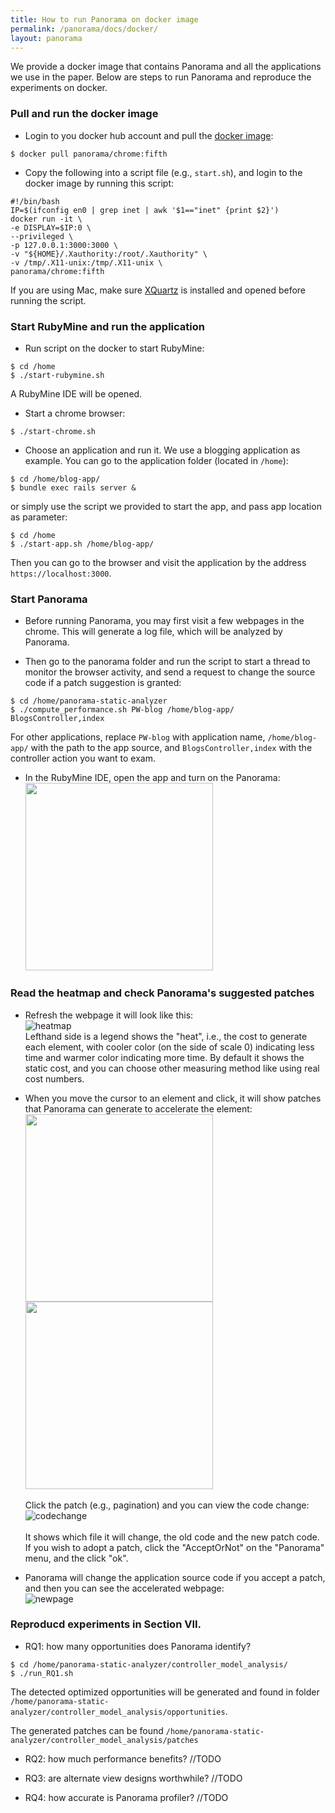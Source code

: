 ```yaml
---
title: How to run Panorama on docker image 
permalink: /panorama/docs/docker/
layout: panorama 
---
```


<div class="container" markdown="1">
<div class="row" markdown="1">
<div class="col-md-12" markdown="1">

We provide a docker image that contains Panorama and all the applications we use in the paper.
Below are steps to run Panorama and reproduce the experiments on docker.

### Pull and run the docker image 
* Login to you docker hub account and pull the [docker image](https://cloud.docker.com/repository/docker/panorama/chrome):
```
$ docker pull panorama/chrome:fifth
```

* Copy the following into a script file (e.g., `start.sh`), and login to the docker image by running this script:
```
#!/bin/bash
IP=$(ifconfig en0 | grep inet | awk '$1=="inet" {print $2}')
docker run -it \
-e DISPLAY=$IP:0 \
--privileged \
-p 127.0.0.1:3000:3000 \
-v "${HOME}/.Xauthority:/root/.Xauthority" \
-v /tmp/.X11-unix:/tmp/.X11-unix \
panorama/chrome:fifth
```
If you are using Mac, make sure [XQuartz](https://www.xquartz.org) is installed and opened before running the script.

### Start RubyMine and run the application
* Run script on the docker to start RubyMine:
```
$ cd /home
$ ./start-rubymine.sh
```
A RubyMine IDE will be opened.

* Start a chrome browser:
```
$ ./start-chrome.sh
```

* Choose an application and run it. We use a blogging application as example. You can go to the application folder (located in `/home`):
```
$ cd /home/blog-app/
$ bundle exec rails server &
```
or simply use the script we provided to start the app, and pass app location as parameter:
```
$ cd /home
$ ./start-app.sh /home/blog-app/
```
Then you can go to the browser and visit the application by the address `https://localhost:3000`.

### Start Panorama
* Before running Panorama, you may first visit a few webpages in the chrome. This will generate a log file, which will be analyzed by Panorama.

* Then go to the panorama folder and run the script to start a thread to monitor the browser activity, and send a request to change the source code if a patch suggestion is granted:
```
$ cd /home/panorama-static-analyzer
$ ./compute_performance.sh PW-blog /home/blog-app/ BlogsController,index
```
For other applications, replace `PW-blog` with application name, `/home/blog-app/` with the path to the app source, and `BlogsController,index` with the controller action you want to exam.

* In the RubyMine IDE, open the app and turn on the Panorama:<br/>
<img src="../../screenshots/start_panorama.png" width="300"><br/>

### Read the heatmap and check Panorama's suggested patches
* Refresh the webpage it will look like this:<br/>
![heatmap](../../screenshots/heatmap.png)<br/>
Lefthand side is a legend shows the "heat", i.e., the cost to generate each element, with cooler color (on the side of scale 0) indicating less time and warmer color indicating more time. By default it shows the static cost, and you can choose other measuring method like using real cost numbers. 

* When you move the cursor to an element and click, it will show patches that Panorama can generate to accelerate the element:<br/>
<img src="../../screenshots/choices1.png" width="300"><br/>
<img src="../../screenshots/choices2.png" width="300"><br/><br/>
Click the patch (e.g., pagination) and you can view the code change:
![codechange](../../screenshots/codechange.png)<br/><br/>
It shows which file it will change, the old code and the new patch code.
If you wish to adopt a patch, click the "AcceptOrNot" on the "Panorama" menu, and the click "ok".

* Panorama will change the application source code if you accept a patch, and then you can see the accelerated webpage:<br/>
![newpage](../../screenshots/newpage.png)<br/>

### Reproducd experiments in Section VII.
* RQ1: how many opportunities does Panorama identify?
```
$ cd /home/panorama-static-analyzer/controller_model_analysis/
$ ./run_RQ1.sh
```
The detected optimized opportunities will be generated and found in folder ```/home/panorama-static-analyzer/controller_model_analysis/opportunities```.

The generated patches can be found ```/home/panorama-static-analyzer/controller_model_analysis/patches```

* RQ2: how much performance benefits?
//TODO

* RQ3: are alternate view designs worthwhile?
//TODO

* RQ4: how accurate is Panorama profiler?
//TODO

</div>
</div>
</div>
